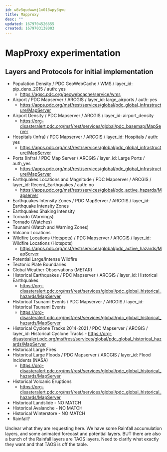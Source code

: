 ```yaml
---
id: w8v5qudwwmj1x018wpy3qvu
title: Mapproxy
desc: ""
updated: 1679704526655
created: 1679703138003
---
```


# MapProxy experimentation

## Layers and Protocols for initial implementation

- Population Density / PDC GeoWebCache / WMS / layer_id: pip_dens_2015 / auth: yes
  - https://agsc.pdc.org/geowebcache/service/wms
- Airport / PDC Mapserver / ARCGIS / layer_id: large_airports / auth: yes
  - https://apps.pdc.org/msf/rest/services/global/pdc_global_infrastructure/MapServer
- Airport Density / PDC Mapserver / ARCGIS / layer_id: airport_density
  - https://org-disasteralert.pdc.org/msf/rest/services/global/pdc_basemap/MapServer
- Hospitals (Infra) / PDC Mapserver / ARCGIS / layer_id: Hospitals / auth: yes
  - https://apps.pdc.org/msf/rest/services/global/pdc_global_infrastructure/MapServer
- Ports (Infra) / PDC Map Server / ARCGIS / layer_id: Large Ports / auth_yes
  - https://apps.pdc.org/msf/rest/services/global/pdc_global_infrastructure/MapServer
- Earthquakes Locations and Magnitude / PDC Mapserver / ARCGIS / layer_id: Recent_Earthquakes / auth: no
  - https://apps.pdc.org/msf/rest/services/global/pdc_active_hazards/Mapserver
- Earthquakes Intensity Zones / PDC MapServer / ARCGIS / layer_id: Earthquake Intensity Zones
- Earthquakes Shaking Intensity
- Tornado (Warnings)
- Tornado (Watches)
- Tsunami (Watch and Warning Zones)
- Volcano Locations
- Wildfire Locations (Hotspots) / PDC Mapserver / ARCGIS / layer_id: Wildfire Locations (Hotspots)
  - https://apps.pdc.org/msf/rest/services/global/pdc_active_hazards/MapServer
- Potential Large/Intense Wildfire
- Tectonic Plate Boundaries
- Global Weather Observations (METAR)
- Historical Earthquakes / PDC Mapserver / ARCGIS / layer_id: Historical Earthquakes
  - https://org-disasteralert.pdc.org/msf/rest/services/global/pdc_global_historical_hazards/MapServer
- Historical Tsunami Events / PDC Mapserver / ARCGIS / layer_id: Historical Tsunami Events
  - https://org-disasteralert.pdc.org/msf/rest/services/global/pdc_global_historical_hazards/MapServer
- Historical Cyclone Tracks 2014-2021 / PDC Mapserver / ARCGIS / layer_id: Historical Cyclone Tracks - <year>
  https://org-disasteralert.pdc.org/msf/rest/services/global/pdc_global_historical_hazards/MapServer
- Historical Large Fires
- Historical Large Floods / PDC Mapserver / ARCGIS / layer_id: Flood Incidents (NASA)
  - https://org-disasteralert.pdc.org/msf/rest/services/global/pdc_global_historical_hazards/MapServer
- Historical Volcanic Eruptions
  - https://org-disasteralert.pdc.org/msf/rest/services/global/pdc_global_historical_hazards/MapServer
- Historical Landslide - NO MATCH
- Historical Avalanche - NO MATCH
- Historical Winterstore - NO MATCH
- Rainfall?

Unclear what they are requesting here. We have some Rainfall accumulation layers, and some animated forecast and potential layers. BUT there are also a bunch of the Rainfall layers are TAOS layers. Need to clarify what exactly they want and that TAOS is off the table.

